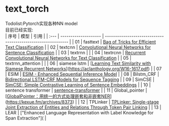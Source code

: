 # text_torch
Todolist:Pytorch实现各种NN model  
目前已经实现:  
| 序号 | 模型                 | 引用                                                         |
| :--- | -------------------- | ------------------------------------------------------------ |
| 01   | fasttext             | [Bag of Tricks for Efficient Text Classification](https://arxiv.org/pdf/1607.01759v2.pdf) |
| 02   | textcnn              | [Convolutional Neural Networks for Sentence Classification](https://arxiv.org/pdf/1408.5882.pdf) |
| 03   | textrnn              |                                                              |
| 04   | textrcnn             | [Recurrent Convolutional Neural Networks for Text Classification](http://www.nlpr.ia.ac.cn/cip/~liukang/liukangPageFile/Recurrent%20Convolutional%20Neural%20Networks%20for%20Text%20Classification.pdf) |
| 05   | textrnn_attention    |                                                              |
| 06   | siamese lstm         | [[Learning Text Similarity with Siamese Recurrent Networks](https://aclanthology.org/W16-1617.pdf)](https://aclanthology.org/W16-1617.pdf) |
| 07   | ESIM                 | [ESIM - Enhanced Sequential Inference Model](https://arxiv.org/pdf/1609.06038.pdf) |
| 08   | Bilstm_CRF           | [Bidirectional LSTM-CRF Models for Sequence Tagging](https://arxiv.org/abs/1508.01991) |
| 09   | SimCSE               | [SimCSE: Simple Contrastive Learning of Sentence Embeddings](https://arxiv.org/abs/2104.08821) |
| 10   | sentence transformer | [sentence-transformer](https://github.com/UKPLab/sentence-transformers) |
| 11   | Global_pointer       | [[GlobalPointer：用统一的方式处理嵌套和非嵌套NER](https://kexue.fm/archives/8373)](https://kexue.fm/archives/8373) |
| 12   | TPLinker             | [TPLinker: Single-stage Joint Extraction of Entities and Relations Through Token Pair Linking](https://arxiv.org/abs/2010.13415) |
| 13   | LEAR                 | ["Enhanced Language Representation with Label Knowledge for Span Extraction"]( |